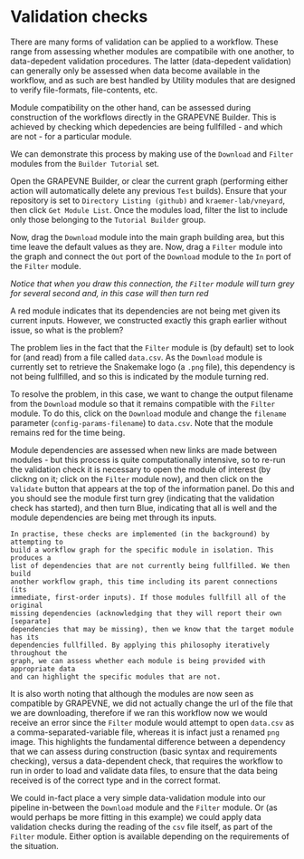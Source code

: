 # Validation checks

There are many forms of validation can be applied to a workflow. These range
from assessing
whether modules are compatibile with one another, to data-depedent validation
procedures.
The latter (data-depedent validation) can generally only be assessed when data
become available in the workflow, and as such are best handled by Utility
modules that are designed to verify file-formats, file-contents, etc.

Module compatibility on the other hand, can be assessed during construction of
the workflows directly in the GRAPEVNE Builder. This is
achieved by checking which depedencies are being fullfilled - and which are not -
for a particular module.

We can demonstrate this process by making use of the `Download` and `Filter`
modules from the `Builder Tutorial` set.

Open the GRAPEVNE Builder, or clear the current graph (performing either action
will automatically delete any previous `Test` builds). Ensure that your
repository is set to `Directory Listing (github)` and `kraemer-lab/vneyard`,
then click `Get Module List`. Once the modules load, filter the list to include
only those belonging to the `Tutorial Builder` group.

Now, drag the `Download` module into the main graph building area, but this
time leave the default values as they are. Now, drag a `Filter` module into
the graph and connect the `Out` port of the `Download` module to the `In` port
of the `Filter` module.

_Notice that when you draw this connection, the `Filter` module will turn grey
for several second and, in this case will then turn red_

A red module indicates that its dependencies are not being met given its current
inputs. However, we constructed exactly this graph earlier without issue, so
what is the problem?

The problem lies in the fact that the `Filter` module is (by default) set to
look for (and read) from a file called `data.csv`. As the `Download` module is
currently set to retrieve the Snakemake logo (a `.png` file), this dependency
is not being fullfilled, and so this is indicated by the module turning red.

To resolve the problem, in this case, we want to change the output filename
from the `Download` module so that it remains compatible with the `Filter`
module. To do this, click on the `Download` module and change the `filename`
parameter (`config-params-filename`) to `data.csv`. Note that the module remains
red for the time being.

Module dependencies are assessed when new links are made between modules - but
this process is quite computationally intensive, so to re-run the validation
check it is necessary to open the module of interest (by clickng on it; click
on the `Filter` module now),
and then click on the `Validate` button that appears at the top of the
information panel. Do this and you should see the module first turn grey
(indicating that the validation check has started), and then turn Blue,
indicating that all is well and the module dependencies are being met through
its inputs.

```{note}
In practise, these checks are implemented (in the background) by attempting to
build a workflow graph for the specific module in isolation. This produces a
list of dependencies that are not currently being fullfilled. We then build
another workflow graph, this time including its parent connections (its
immediate, first-order inputs). If those modules fullfill all of the original
missing dependencies (acknowledging that they will report their own [separate]
dependencies that may be missing), then we know that the target module has its
dependencies fullfilled. By applying this philosophy iteratively throughout the
graph, we can assess whether each module is being provided with appropriate data
and can highlight the specific modules that are not.
```

It is also worth noting that although the modules are now seen as compatible by
GRAPEVNE, we did not actually change the url of the file that we are downloading,
therefore if we ran this workflow now we would receive an error since the
`Filter` module would attempt to open `data.csv` as a comma-separated-variable
file, whereas it is infact just a renamed `png` image. This highlights the
fundamental difference between
a dependency that we can assess during construction (basic syntax and
requirements checking), versus a data-dependent check, that requires the
workflow to run in order to load and validate data files, to ensure that the
data being received is of the correct type and in the correct format.

We could in-fact place a very simple data-validation module into our pipeline
in-between the `Download` module and the `Filter` module. Or (as would perhaps
be more fitting in this example) we could apply data validation checks during
the reading of the `csv` file itself, as part of the `Filter` module. Either
option is available depending on the requirements of the situation.
